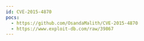 ```yaml
---
id: CVE-2015-4870
pocs:
  - https://github.com/OsandaMalith/CVE-2015-4870
  - https://www.exploit-db.com/raw/39867
---
```

